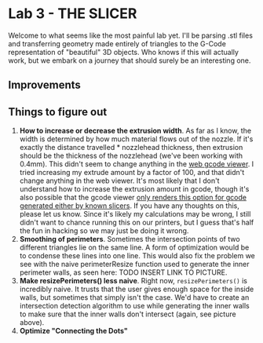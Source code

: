 # Lab 3 - THE SLICER

Welcome to what seems like the most painful lab yet. I'll be parsing .stl files and transferring geometry made entirely of triangles to the G-Code representation of "beautiful" 3D objects. Who knows if this will actually work, but we embark on a journey that should surely be an interesting one.

## Improvements


## Things to figure out

1. **How to increase or decrease the extrusion width**. As far as I know, the width is determined by how much material flows out of the nozzle. If it's exactly the distance travelled * nozzlehead thickness, then extrusion should be the thickness of the nozzlehead (we've been working with 0.4mm). This didn't seem to change anything in the [web gcode viewer](http://gcode.ws). I tried increasing my extrude amount by a factor of 100, and that didn't change anything in the web viewer. It's most likely that I don't understand how to increase the extrusion amount in gcode, though it's also possible that the gcode viewer [only renders this option for gcode generated either by known slicers](https://github.com/hudbrog/gCodeViewer/blob/bd4a9add067a080faad0af556e0c34b1d3619a67/js/gCodeReader.js). If you have any thoughts on this, please let us know. Since it's likely my calculations may be wrong, I still didn't want to chance running this on our printers, but I guess that's half the fun in hacking so we may just be doing it wrong.
2. **Smoothing of perimeters**. Sometimes the intersection points of two different triangles lie on the same line. A form of optimization would be to condense these lines into one line. This would also fix the problem we see with the naive perimeterResize function used to generate the inner perimeter walls, as seen here: TODO INSERT LINK TO PICTURE.
3. **Make resizePerimeters() less naive**. Right now, `resizePerimeters()` is incredibly naive. It trusts that the user gives enough space for the inside walls, but sometimes that simply isn't the case. We'd have to create an intersection detection algorithm to use while generating the inner walls to make sure that the inner walls don't intersect (again, see picture above).
4. **Optimize "Connecting the Dots"**